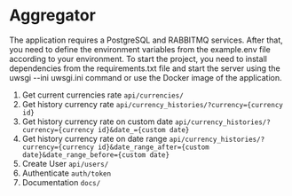 # Aggregator

The application requires a PostgreSQL and RABBITMQ services. After that, you need to define the environment variables from the example.env file according to your environment.
To start the project, you need to install dependencies from the requirements.txt file and start the server using the uwsgi --ini uwsgi.ini command or use the Docker image of the application.


1. Get current currencies rate `api/currencies/`
2. Get history currency rate `api/currency_histories/?currency={currency id}`
3. Get history currency rate on custom date `api/currency_histories/?currency={currency id}&date_={custom date}`
4. Get history currency rate on date range `api/currency_histories/?currency={currency id}&date_range_after={custom date}&date_range_before={custom date}`
5. Create User `api/users/`
6. Authenticate `auth/token`
7. Documentation `docs/`
